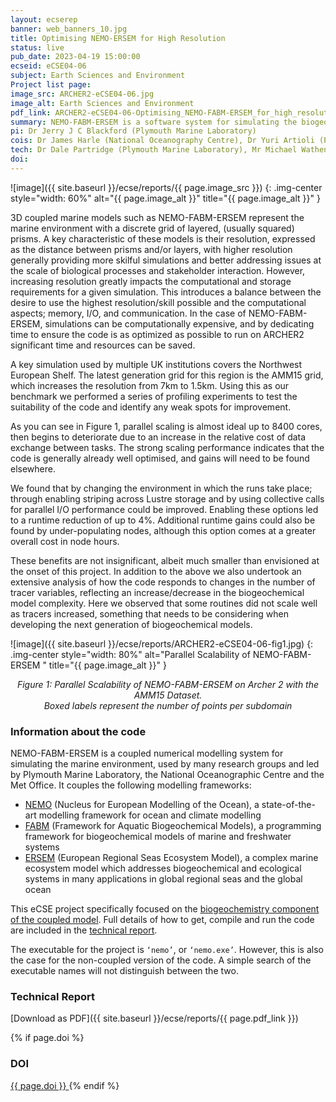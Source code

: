 ```yaml
---
layout: ecserep
banner: web_banners_10.jpg
title: Optimising NEMO-ERSEM for High Resolution
status: live
pub_date: 2023-04-19 15:00:00
ecseid: eCSE04-06
subject: Earth Sciences and Environment
Project list page:
image_src: ARCHER2-eCSE04-06.jpg
image_alt: Earth Sciences and Environment
pdf_link: ARCHER2-eCSE04-06-Optimising_NEMO-FABM-ERSEM_for_high_resolution.pdf
summary: NEMO-FABM-ERSEM is a software system for simulating the biogeochemistry of the marine environment. It is used by many research groups to address diverse topics from climate change to pollutants. However, the code is expensive to run, both in terms of compute time and storage requirements. Understanding which parts of the code are the most costly to run, or have the greatest impact on its performance, can guide future developments of the code, potentially leading to future simulations running more efficiently. This eCSE project focused on optimising the performance of the newest version of NEMO-FABM-ERSEM on ARCHER2, based on simulations in the Northwest European Shelf. A runtime reduction of up to 4% was achieved, and recommendations were produced for optimising both performance and resource costs on ARCHER2. Further, an analysis of the overall energy consumption of the code has been produced, which will help users to prioritise either optimal performance or optimal energy efficiency.
pi: Dr Jerry J C Blackford (Plymouth Marine Laboratory)
cois: Dr James Harle (National Oceanography Centre), Dr Yuri Artioli (Plymouth Marine Laboratory), Dr Susan Kay (Plymouth Marine Laboratory), Dr Gennadi Lessin (Plymouth Marine Laboratory)
tech: Dr Dale Partridge (Plymouth Marine Laboratory), Mr Michael Wathen (Plymouth Marine Laboratory), Dr Andrew G Sunderland (STFC), Dr Andrew R Porter (STFC)
doi: 
---
```




![image]({{ site.baseurl }}/ecse/reports/{{ page.image_src }})
{: .img-center style="width: 60%" alt="{{ page.image_alt }}" title="{{ page.image_alt }}" }


3D coupled marine models such as NEMO-FABM-ERSEM represent the marine environment with a discrete grid of layered, (usually squared) prisms. A key characteristic of these models is their resolution, expressed as the distance between prisms and/or layers, with higher resolution generally providing more skilful simulations and better addressing issues at the scale of biological processes and stakeholder interaction. However, increasing resolution greatly impacts the computational and storage requirements for a given simulation. This introduces a balance between the desire to use the highest resolution/skill possible and the computational aspects; memory, I/O, and communication. In the case of NEMO-FABM-ERSEM, simulations can be computationally expensive, and by dedicating time to ensure the code is as optimized as possible to run on ARCHER2 significant time and resources can be saved.  
 
A key simulation used by multiple UK institutions covers the Northwest European Shelf. The latest generation grid for this region is the AMM15 grid, which increases the resolution from 7km to 1.5km. Using this as our benchmark we performed a series of profiling experiments to test the suitability of the code and identify any weak spots for improvement.  
 
As you can see in Figure 1, parallel scaling is almost ideal up to 8400 cores, then begins to deteriorate due to an increase in the relative cost of data exchange between tasks. The strong scaling performance indicates that the code is generally already well optimised, and gains will need to be found elsewhere.  
 
We found that by changing the environment in which the runs take place; through enabling striping across Lustre storage and by using collective calls for parallel I/O performance could be improved. Enabling these options led to a runtime reduction of up to 4%. Additional runtime gains could also be found by under-populating nodes, although this option comes at a greater overall cost in node hours.  
 
 These benefits are not insignificant, albeit much smaller than envisioned at the onset of this project. In addition to the above we also undertook an extensive analysis of how the code responds to changes in the number of tracer variables, reflecting an increase/decrease in the biogeochemical model complexity. Here we observed that some routines did not scale well as tracers increased, something that needs to be considering when developing the next generation of biogeochemical models.


![image]({{ site.baseurl }}/ecse/reports/ARCHER2-eCSE04-06-fig1.jpg)
{: .img-center style="width: 80%" alt="Parallel Scalability of NEMO-FABM-ERSEM " title="{{ page.image_alt }}" }

<p align="center"><i>Figure 1: Parallel Scalability of NEMO-FABM-ERSEM on Archer 2 with the AMM15 Dataset. <br/>Boxed labels represent the number of points per subdomain</i></p>

### Information about the code

NEMO-FABM-ERSEM is a coupled numerical modelling system for simulating the marine environment, used by many research groups and led by Plymouth Marine Laboratory, the National Oceanographic Centre and the Met Office. 
It couples the following modelling frameworks: 
-	[NEMO](https://www.nemo-ocean.eu/) (Nucleus for European Modelling of the Ocean), a state-of-the-art modelling framework for ocean and climate modelling
-	[FABM](https://github.com/fabm-model/fabm) (Framework for Aquatic Biogeochemical Models), a programming framework for biogeochemical models of marine and freshwater systems
-	[ERSEM](https://github.com/pmlmodelling/ERSEM) (European Regional Seas Ecosystem Model), a complex marine ecosystem model which addresses biogeochemical and ecological systems in many applications in global regional seas and the global ocean

This eCSE project specifically focused on the [biogeochemistry component of the coupled model](https://github.com/pmlmodelling/NEMO4.0-FABM). Full details of how to get, compile and run the code are included in the [technical report](#technical-report). 

The executable for the project is ```‘nemo’```, or ```‘nemo.exe’```. However, this is also the case for the non-coupled version of the code. A simple search of the executable names will not distinguish between the two.  


### Technical Report

[Download as PDF]({{ site.baseurl }}/ecse/reports/{{ page.pdf_link }})



{% if page.doi  %}
### DOI
  <a href="https://doi.org/{{ page.doi }}">
     {{ page.doi }}
  </a>
{% endif %}
